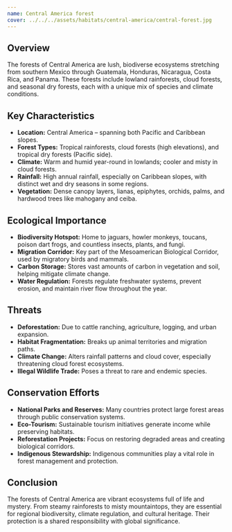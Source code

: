 ```yaml
---
name: Central America forest
cover: ../../../assets/habitats/central-america/central-forest.jpg
---
```

## Overview
The forests of Central America are lush, biodiverse ecosystems stretching from southern Mexico through Guatemala, Honduras, Nicaragua, Costa Rica, and Panama. These forests include lowland rainforests, cloud forests, and seasonal dry forests, each with a unique mix of species and climate conditions.

## Key Characteristics
- **Location:** Central America – spanning both Pacific and Caribbean slopes.
- **Forest Types:** Tropical rainforests, cloud forests (high elevations), and tropical dry forests (Pacific side).
- **Climate:** Warm and humid year-round in lowlands; cooler and misty in cloud forests.
- **Rainfall:** High annual rainfall, especially on Caribbean slopes, with distinct wet and dry seasons in some regions.
- **Vegetation:** Dense canopy layers, lianas, epiphytes, orchids, palms, and hardwood trees like mahogany and ceiba.

## Ecological Importance
- **Biodiversity Hotspot:** Home to jaguars, howler monkeys, toucans, poison dart frogs, and countless insects, plants, and fungi.
- **Migration Corridor:** Key part of the Mesoamerican Biological Corridor, used by migratory birds and mammals.
- **Carbon Storage:** Stores vast amounts of carbon in vegetation and soil, helping mitigate climate change.
- **Water Regulation:** Forests regulate freshwater systems, prevent erosion, and maintain river flow throughout the year.

## Threats
- **Deforestation:** Due to cattle ranching, agriculture, logging, and urban expansion.
- **Habitat Fragmentation:** Breaks up animal territories and migration paths.
- **Climate Change:** Alters rainfall patterns and cloud cover, especially threatening cloud forest ecosystems.
- **Illegal Wildlife Trade:** Poses a threat to rare and endemic species.

## Conservation Efforts
- **National Parks and Reserves:** Many countries protect large forest areas through public conservation systems.
- **Eco-Tourism:** Sustainable tourism initiatives generate income while preserving habitats.
- **Reforestation Projects:** Focus on restoring degraded areas and creating biological corridors.
- **Indigenous Stewardship:** Indigenous communities play a vital role in forest management and protection.

## Conclusion
The forests of Central America are vibrant ecosystems full of life and mystery. From steamy rainforests to misty mountaintops, they are essential for regional biodiversity, climate regulation, and cultural heritage. Their protection is a shared responsibility with global significance.
